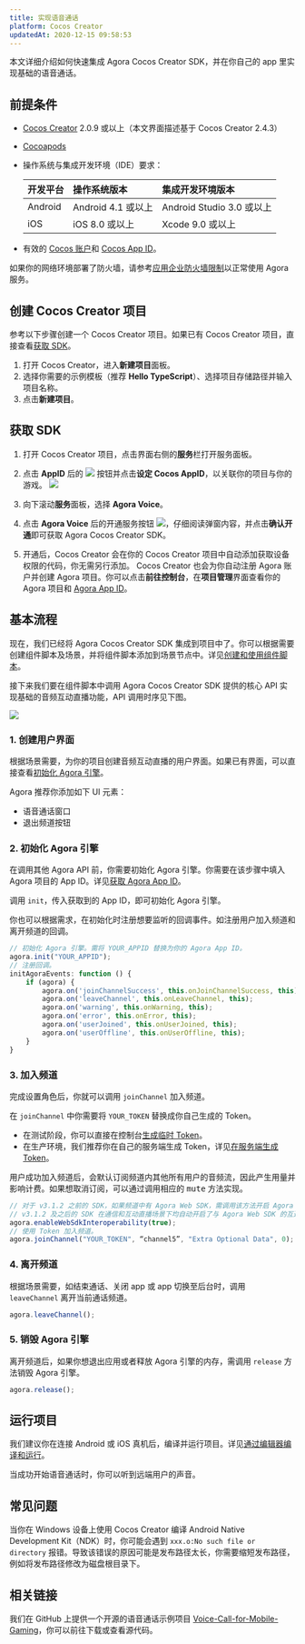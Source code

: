 ```yaml
---
title: 实现语音通话
platform: Cocos Creator
updatedAt: 2020-12-15 09:58:53
---
```


本文详细介绍如何快速集成 Agora Cocos Creator SDK，并在你自己的 app 里实现基础的语音通话。

## 前提条件

- [Cocos Creator](https://docs.cocos.com/creator/manual/zh/getting-started/install.html) 2.0.9 或以上（本文界面描述基于 Cocos Creator 2.4.3）
- [Cocoapods](https://guides.cocoapods.org/using/getting-started.html#getting-started)
- 操作系统与集成开发环境（IDE）要求：

  | 开发平台 | 操作系统版本       | 集成开发环境版本          |
  | :------- | :----------------- | :------------------------ |
  | Android  | Android 4.1 或以上 | Android Studio 3.0 或以上 |
  | iOS      | iOS 8.0 或以上     | Xcode 9.0 或以上          |

- 有效的 [Cocos 账户](https://account.cocos.com/)和 [Cocos App ID](https://docs.cocos.com/creator/manual/zh/cocos-service/user-guide.html)。
<div class="alert note">如果你的网络环境部署了防火墙，请参考<a href="https://docs.agora.io/cn/Agora%20Platform/firewall?platform=All%20Platforms">应用企业防火墙限制</a >以正常使用 Agora 服务。</div>

## 创建 Cocos Creator 项目

参考以下步骤创建一个 Cocos Creator 项目。如果已有 Cocos Creator 项目，直接查看[获取 SDK](#integrate)。

1. 打开 Cocos Creator，进入**新建项目**面板。
2. 选择你需要的示例模板（推荐 **Hello TypeScript**）、选择项目存储路径并输入项目名称。
3. 点击**新建项目**。

## <a name="integrate"></a>获取 SDK

1. 打开 Cocos Creator 项目，点击界面右侧的**服务**栏打开服务面板。

2. 点击 **AppID** 后的 ![](https://web-cdn.agora.io/docs-files/1603983326448) 按钮并点击**设定 Cocos AppID**，以关联你的项目与你的游戏。
   ![](https://web-cdn.agora.io/docs-files/1603984502139)

3. 向下滚动**服务**面板，选择 **Agora Voice**。

4. 点击 **Agora Voice** 后的开通服务按钮 ![](https://web-cdn.agora.io/docs-files/1603983397604)，仔细阅读弹窗内容，并点击**确认开通**即可获取 Agora Cocos Creator SDK。

5. 开通后，Cocos Creator 会在你的 Cocos Creator 项目中自动添加获取设备权限的代码，你无需另行添加。
   Cocos Creator 也会为你自动注册 Agora 账户并创建 Agora 项目。你可以点击**前往控制台**，在**项目管理**界面查看你的 Agora 项目和 [Agora App ID](https://docs.agora.io/cn/Agora%20Platform/token?platform=All%20Platforms#getappid)。

## 基本流程

现在，我们已经将 Agora Cocos Creator SDK 集成到项目中了。你可以根据需要创建组件脚本及场景，并将组件脚本添加到场景节点中。详见[创建和使用组件脚本](https://docs.cocos.com/creator/manual/zh/scripting/use-component.html)。

接下来我们要在组件脚本中调用 Agora Cocos Creator SDK 提供的核心 API 实现基础的音频互动直播功能，API 调用时序见下图。

![](https://web-cdn.agora.io/docs-files/1603985058010)

### 1. 创建用户界面

根据场景需要，为你的项目创建音频互动直播的用户界面。如果已有界面，可以直接查看[初始化 Agora 引擎](#initialize)。

Agora 推荐你添加如下 UI 元素：

- 语音通话窗口
- 退出频道按钮

### <a name="initialize"></a>2. 初始化 Agora 引擎

在调用其他 Agora API 前，你需要初始化 Agora 引擎。你需要在该步骤中填入 Agora 项目的 App ID。详见[获取 Agora App ID](https://docs.agora.io/cn/Agora%20Platform/token?platform=All%20Platforms#getappid)。

调用 `init`，传入获取到的 App ID，即可初始化 Agora 引擎。

你也可以根据需求，在初始化时注册想要监听的回调事件。如注册用户加入频道和离开频道的回调。

```typescript
// 初始化 Agora 引擎。需将 YOUR_APPID 替换为你的 Agora App ID。
agora.init("YOUR_APPID");
// 注册回调。
initAgoraEvents: function () {
    if (agora) {
        agora.on('joinChannelSuccess', this.onJoinChannelSuccess, this);
        agora.on('leaveChannel', this.onLeaveChannel, this);
        agora.on('warning', this.onWarning, this);
        agora.on('error', this.onError, this);
        agora.on('userJoined', this.onUserJoined, this);
        agora.on('userOffline', this.onUserOffline, this);
    }
}
```

### 3. 加入频道

完成设置角色后，你就可以调用 `joinChannel` 加入频道。

在 `joinChannel` 中你需要将 `YOUR_TOKEN` 替换成你自己生成的 Token。

- 在测试阶段，你可以直接在控制台[生成临时 Token](https://docs.agora.io/en/Agora%20Platform/token#get-a-temporary-token)。
- 在生产环境，我们推荐你在自己的服务端生成 Token，详见[在服务端生成 Token](./token_server)。

<div class="alert note">用户成功加入频道后，会默认订阅频道内其他所有用户的音频流，因此产生用量并影响计费。如果想取消订阅，可以通过调用相应的 <tt>mute</tt> 方法实现。</div>

```typescript
// 对于 v3.1.2 之前的 SDK，如果频道中有 Agora Web SDK，需调用该方法开启 Agora Cocos Creator SDK 和 Agora Web SDK 互通。
// v3.1.2 及之后的 SDK 在通信和互动直播场景下均自动开启了与 Agora Web SDK 的互通，无需调用该方法。
agora.enableWebSdkInteroperability(true);
// 使用 Token 加入频道。
agora.joinChannel("YOUR_TOKEN", “channel5”, "Extra Optional Data", 0);
```

### 4. 离开频道

根据场景需要，如结束通话、关闭 app 或 app 切换至后台时，调用 `leaveChannel` 离开当前通话频道。

```typescript
agora.leaveChannel();
```

### 5. 销毁 Agora 引擎

离开频道后，如果你想退出应用或者释放 Agora 引擎的内存，需调用 `release` 方法销毁 Agora 引擎。

```typescript
agora.release();
```

## 运行项目

我们建议你在连接 Android 或 iOS 真机后，编译并运行项目。详见[通过编辑器编译和运行](https://docs.cocos.com/creator/manual/zh/publish/publish-native.html#通过编辑器编译和运行)。

当成功开始语音通话时，你可以听到远端用户的声音。

## 常见问题

当你在 Windows 设备上使用 Cocos Creator 编译 Android Native Development Kit（NDK）时，你可能会遇到 `xxx.o:No such file or directory` 报错。导致该错误的原因可能是发布路径太长，你需要缩短发布路径，例如将发布路径修改为磁盘根目录下。

## 相关链接

我们在 GitHub 上提供一个开源的语音通话示例项目 [Voice-Call-for-Mobile-Gaming](https://github.com/AgoraIO/Voice-Call-for-Mobile-Gaming/tree/master/Basic-Voice-Call-for-Gaming/Hello-CocosCreator-Voice-Agora)，你可以前往下载或查看源代码。
